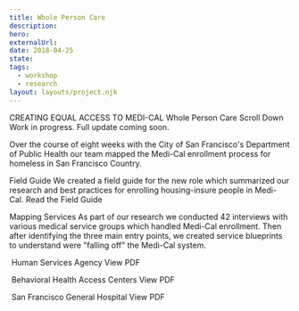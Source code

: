 ```yaml
---
title: Whole Person Care
description:
hero:
externalUrl:
date: 2018-04-25
state:
tags:
  - workshop
  - research
layout: layouts/project.njk
---
```


CREATING EQUAL ACCESS TO MEDI-CAL
Whole Person Care
Scroll Down
Work in progress. Full update coming soon.

Over the course of eight weeks with the City of San Francisco's Department of Public Health our team mapped the Medi-Cal enrollment process for homeless in San Francisco Country.

Field Guide
We created a field guide for the new role which summarized our research and best practices for enrolling housing-insure people in Medi-Cal.
Read the Field Guide

Mapping Services
As part of our research we conducted 42 interviews with various medical service groups which handled Medi-Cal enrollment. Then after identifying the three main entry points, we created service blueprints to understand were "falling off" the Medi-Cal system.

![]()
Human Services Agency
View PDF

![]()
Behavioral Health Access Centers
View PDF

![]()
San Francisco General Hospital
View PDF
